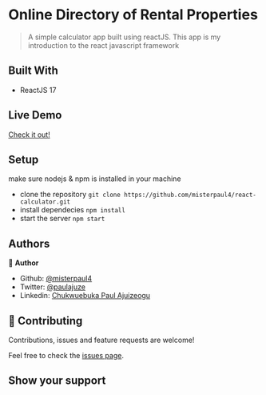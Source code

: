 # Online Directory of Rental Properties

> A simple calculator app built using reactJS. This app is my introduction to the react javascript framework

## Built With

- ReactJS 17

## Live Demo
[Check it out!](https://react-calculator-ms.herokuapp.com/)

## Setup
make sure nodejs & npm is installed in your machine
- clone the repository `git clone https://github.com/misterpaul4/react-calculator.git`
- install dependecies `npm install`
- start the server `npm start`

## Authors

👤 **Author**

- Github: [@misterpaul4](https://github.com/misterpaul4)
- Twitter: [@paulajuze](https://twitter.com/paulajuze)
- Linkedin: [Chukwuebuka Paul Ajuizeogu](https://www.linkedin.com/in/chukwuebuka-paul-ajuizeogu/)

## 🤝 Contributing

Contributions, issues and feature requests are welcome!

Feel free to check the [issues page](issues/).

## Show your support